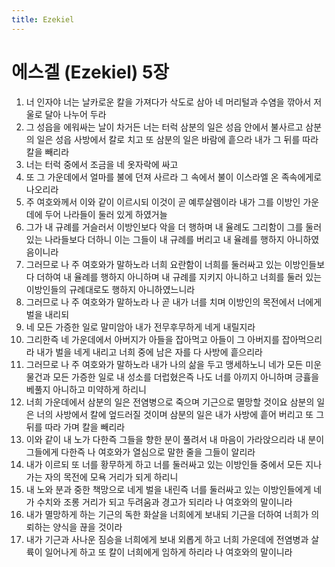 ```yaml
---
title: Ezekiel
---
```


# 에스겔 (Ezekiel) 5장
1. 너 인자야 너는 날카로운 칼을 가져다가 삭도로 삼아 네 머리털과 수염을 깎아서 저울로 달아 나누어 두라
1. 그 성읍을 에워싸는 날이 차거든 너는 터럭 삼분의 일은 성읍 안에서 불사르고 삼분의 일은 성읍 사방에서 칼로 치고 또 삼분의 일은 바람에 흩으라 내가 그 뒤를 따라 칼을 빼리라
1. 너는 터럭 중에서 조금을 네 옷자락에 싸고
1. 또 그 가운데에서 얼마를 불에 던져 사르라 그 속에서 불이 이스라엘 온 족속에게로 나오리라
1. 주 여호와께서 이와 같이 이르시되 이것이 곧 예루살렘이라 내가 그를 이방인 가운데에 두어 나라들이 둘러 있게 하였거늘
1. 그가 내 규례를 거슬러서 이방인보다 악을 더 행하며 내 율례도 그리함이 그를 둘러 있는 나라들보다 더하니 이는 그들이 내 규례를 버리고 내 율례를 행하지 아니하였음이니라
1. 그러므로 나 주 여호와가 말하노라 너희 요란함이 너희를 둘러싸고 있는 이방인들보다 더하여 내 율례를 행하지 아니하며 내 규례를 지키지 아니하고 너희를 둘러 있는 이방인들의 규례대로도 행하지 아니하였느니라
1. 그러므로 나 주 여호와가 말하노라 나 곧 내가 너를 치며 이방인의 목전에서 너에게 벌을 내리되
1. 네 모든 가증한 일로 말미암아 내가 전무후무하게 네게 내릴지라
1. 그리한즉 네 가운데에서 아버지가 아들을 잡아먹고 아들이 그 아버지를 잡아먹으리라 내가 벌을 네게 내리고 너희 중에 남은 자를 다 사방에 흩으리라
1. 그러므로 나 주 여호와가 말하노라 내가 나의 삶을 두고 맹세하노니 네가 모든 미운 물건과 모든 가증한 일로 내 성소를 더럽혔은즉 나도 너를 아끼지 아니하며 긍휼을 베풀지 아니하고 미약하게 하리니
1. 너희 가운데에서 삼분의 일은 전염병으로 죽으며 기근으로 멸망할 것이요 삼분의 일은 너의 사방에서 칼에 엎드러질 것이며 삼분의 일은 내가 사방에 흩어 버리고 또 그 뒤를 따라 가며 칼을 빼리라
1. 이와 같이 내 노가 다한즉 그들을 향한 분이 풀려서 내 마음이 가라앉으리라 내 분이 그들에게 다한즉 나 여호와가 열심으로 말한 줄을 그들이 알리라
1. 내가 이르되 또 너를 황무하게 하고 너를 둘러싸고 있는 이방인들 중에서 모든 지나가는 자의 목전에 모욕 거리가 되게 하리니
1. 내 노와 분과 중한 책망으로 네게 벌을 내린즉 너를 둘러싸고 있는 이방인들에게 네가 수치와 조롱 거리가 되고 두려움과 경고가 되리라 나 여호와의 말이니라
1. 내가 멸망하게 하는 기근의 독한 화살을 너희에게 보내되 기근을 더하여 너희가 의뢰하는 양식을 끊을 것이라
1. 내가 기근과 사나운 짐승을 너희에게 보내 외롭게 하고 너희 가운데에 전염병과 살륙이 일어나게 하고 또 칼이 너희에게 임하게 하리라 나 여호와의 말이니라